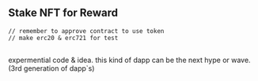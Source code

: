 ## Stake NFT for Reward

```
// remember to approve contract to use token
// make erc20 & erc721 for test
```

##

expermential code & idea. this kind of dapp can be the next hype or wave. (3rd generation of dapp`s)
